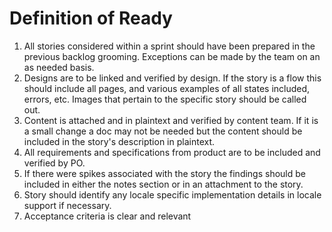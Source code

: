 # Definition of Ready

1. All stories considered within a sprint should have been prepared in the previous backlog grooming. Exceptions can be made by the team on an as needed basis.
2. Designs are to be linked and verified by design. If the story is a flow this should include all pages, and various examples of all states included, errors, etc. Images that pertain to the specific story should be called out.
3. Content is attached and in plaintext and verified by content team. If it is a small change a doc may not be needed but the content should be included in the story's description in plaintext.
4. All requirements and specifications from product are to be included and verified by PO.
5. If there were spikes associated with the story the findings should be included in either the notes section or in an attachment to the story.
6. Story should identify any locale specific implementation details in locale support if necessary.
7. Acceptance criteria is clear and relevant
